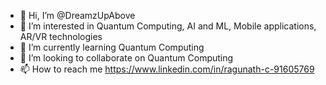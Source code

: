 - 👋 Hi, I’m @DreamzUpAbove
- 👀 I’m interested in Quantum Computing, AI and ML, Mobile applications, AR/VR technologies
- 🌱 I’m currently learning Quantum Computing
- 💞️ I’m looking to collaborate on Quantum Computing
- 📫 How to reach me https://www.linkedin.com/in/ragunath-c-91605769

<!---
DreamzUpAbove/DreamzUpAbove is a ✨ special ✨ repository because its `README.md` (this file) appears on your GitHub profile.
You can click the Preview link to take a look at your changes.
--->
